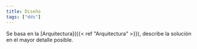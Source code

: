 ```yaml
---
title: Diseño
tags: ["dds"]
---
```


Se basa en la [Arquitectura]({{< ref "Arquitectura" >}}), describe la solución en el mayor detalle posible.
